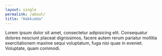 ```yaml
---
layout: single
permalink: /about/
title: "Hakkımda"
---
```


Lorem ipsum dolor sit amet, consectetur adipisicing elit. Consequatur dolores nesciunt placeat dignissimos, facere autem rerum pariatur mollitia exercitationem maxime sequi voluptatum, fuga nisi quae in eveniet. Voluptate, quam commodi.

